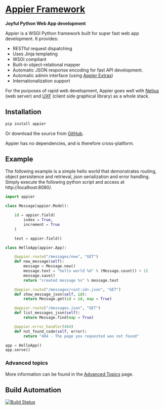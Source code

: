 # [Appier Framework](http://appier.hive.pt)

**Joyful Python Web App development**

Appier is a WSGI Python framework built for super fast web app development. It provides:

* RESTful request dispatching
* Uses Jinja templating
* WSGI compliant
* Built-in object-relational mapper
* Automatic JSON response encoding for fast API development.
* Automatic admin interface (using [Appier Extras](https://github.com/hivesolutions/appier_extras))
* Internationalization support

For the purposes of rapid web development, Appier goes well with [Netius](https://github.com/hivesolutions/netius) 
(web server) and [UXF](https://github.com/hivesolutions/uxf) (client side graphical library) as a whole stack.

## Installation

```bash
pip install appier
```

Or download the source from [GitHub](https://github.com/hivesolutions/appier).

Appier has no dependencies, and is therefore cross-platform.

## Example

The following example is a simple hello world that demonstrates routing,
object persistence and retrieval, json serialization and error handling.
Simply execute the following python script and access at http://localhost:8080/.

```python
import appier

class Message(appier.Model):

    id = appier.field(
        index = True,
        increment = True
    )

    text = appier.field()

class HelloApp(appier.App):

    @appier.route("/messages/new", "GET")
    def new_message(self):
        message = Message.new()
        message.text = "hello world %d" % (Message.count() + 1)
        message.save()
        return "created message %s" % message.text

    @appier.route("/messages/<int:id>.json", "GET")
    def show_message_json(self, id):
        return Message.get(id = id, map = True)

    @appier.route("/messages.json", "GET")
    def list_messages_json(self):
        return Message.find(map = True)

    @appier.error_handler(404)
    def not_found_code(self, error):
        return "404 - The page you requested was not found"

app = HelloApp()
app.serve()
```

### Advanced topics

More information can be found in the [Advanced Topics](advanced.md) page.

## Build Automation

[![Build Status](https://travis-ci.org/hivesolutions/appier.png?branch=master)](https://travis-ci.org/hivesolutions/appier)
